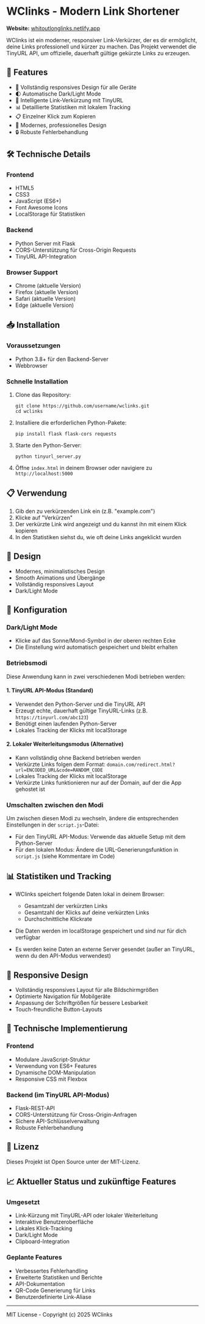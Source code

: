 # WClinks - Modern Link Shortener

**Website:** [whitoutlonglinks.netlify.app](https://whitoutlonglinks.netlify.app)

WClinks ist ein moderner, responsiver Link-Verkürzer, der es dir ermöglicht, deine Links professionell und kürzer zu machen. Das Projekt verwendet die TinyURL API, um offizielle, dauerhaft gültige gekürzte Links zu erzeugen.

## 🚀 Features

- 📱 Vollständig responsives Design für alle Geräte
- 🌓 Automatische Dark/Light Mode
- 🔗 Intelligente Link-Verkürzung mit TinyURL
- 📊 Detaillierte Statistiken mit lokalem Tracking
- 📋 Einzelner Klick zum Kopieren
- 🎨 Modernes, professionelles Design
- 🔒 Robuste Fehlerbehandlung

## 🛠️ Technische Details

### Frontend
- HTML5
- CSS3
- JavaScript (ES6+)
- Font Awesome Icons
- LocalStorage für Statistiken

### Backend
- Python Server mit Flask
- CORS-Unterstützung für Cross-Origin Requests
- TinyURL API-Integration

### Browser Support
- Chrome (aktuelle Version)
- Firefox (aktuelle Version)
- Safari (aktuelle Version)
- Edge (aktuelle Version)

## 📥 Installation

### Voraussetzungen
- Python 3.8+ für den Backend-Server
- Webbrowser

### Schnelle Installation
1. Clone das Repository:
   ```
   git clone https://github.com/username/wclinks.git
   cd wclinks
   ```

2. Installiere die erforderlichen Python-Pakete:
   ```
   pip install flask flask-cors requests
   ```

3. Starte den Python-Server:
   ```
   python tinyurl_server.py
   ```

4. Öffne `index.html` in deinem Browser oder navigiere zu `http://localhost:5000`

## 📋 Verwendung

1. Gib den zu verkürzenden Link ein (z.B. "example.com")
2. Klicke auf "Verkürzen"
3. Der verkürzte Link wird angezeigt und du kannst ihn mit einem Klick kopieren
4. In den Statistiken siehst du, wie oft deine Links angeklickt wurden

## 🎨 Design

- Modernes, minimalistisches Design
- Smooth Animations und Übergänge
- Vollständig responsives Layout
- Dark/Light Mode

## 🔧 Konfiguration

### Dark/Light Mode
- Klicke auf das Sonne/Mond-Symbol in der oberen rechten Ecke
- Die Einstellung wird automatisch gespeichert und bleibt erhalten

### Betriebsmodi

Diese Anwendung kann in zwei verschiedenen Modi betrieben werden:

#### 1. TinyURL API-Modus (Standard)
- Verwendet den Python-Server und die TinyURL API
- Erzeugt echte, dauerhaft gültige TinyURL-Links (z.B. `https://tinyurl.com/abc123`)
- Benötigt einen laufenden Python-Server
- Lokales Tracking der Klicks mit localStorage

#### 2. Lokaler Weiterleitungsmodus (Alternative)
- Kann vollständig ohne Backend betrieben werden
- Verkürzte Links folgen dem Format: `domain.com/redirect.html?url=ENCODED_URL&code=RANDOM_CODE`
- Lokales Tracking der Klicks mit localStorage
- Verkürzte Links funktionieren nur auf der Domain, auf der die App gehostet ist

### Umschalten zwischen den Modi
Um zwischen diesen Modi zu wechseln, ändere die entsprechenden Einstellungen in der `script.js`-Datei:

- Für den TinyURL API-Modus: Verwende das aktuelle Setup mit dem Python-Server
- Für den lokalen Modus: Ändere die URL-Generierungsfunktion in `script.js` (siehe Kommentare im Code)

## 📊 Statistiken und Tracking

- WClinks speichert folgende Daten lokal in deinem Browser:
  - Gesamtzahl der verkürzten Links
  - Gesamtzahl der Klicks auf deine verkürzten Links
  - Durchschnittliche Klickrate
  
- Die Daten werden im localStorage gespeichert und sind nur für dich verfügbar
- Es werden keine Daten an externe Server gesendet (außer an TinyURL, wenn du den API-Modus verwendest)

## 📱 Responsive Design

- Vollständig responsives Layout für alle Bildschirmgrößen
- Optimierte Navigation für Mobilgeräte
- Anpassung der Schriftgrößen für bessere Lesbarkeit
- Touch-freundliche Button-Layouts

## 🧠 Technische Implementierung

### Frontend
- Modulare JavaScript-Struktur
- Verwendung von ES6+ Features
- Dynamische DOM-Manipulation
- Responsive CSS mit Flexbox

### Backend (im TinyURL API-Modus)
- Flask-REST-API
- CORS-Unterstützung für Cross-Origin-Anfragen
- Sichere API-Schlüsselverwaltung
- Robuste Fehlerbehandlung

## 📝 Lizenz

Dieses Projekt ist Open Source unter der MIT-Lizenz.

## 📈 Aktueller Status und zukünftige Features

### Umgesetzt
- Link-Kürzung mit TinyURL-API oder lokaler Weiterleitung
- Interaktive Benutzeroberfläche
- Lokales Klick-Tracking
- Dark/Light Mode
- Clipboard-Integration

### Geplante Features
- Verbessertes Fehlerhandling
- Erweiterte Statistiken und Berichte
- API-Dokumentation
- QR-Code Generierung für Links
- Benutzerdefinierte Link-Aliase

---

MIT License - Copyright (c) 2025 WClinks
